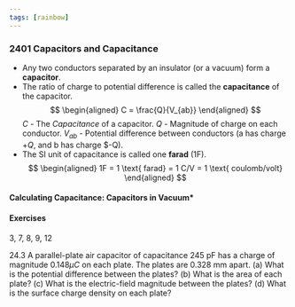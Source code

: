 ```yaml
---
tags: [rainbow]
---
```


### 2401 Capacitors and Capacitance

+ Any two conductors separated by an insulator (or a vacuum) form a **capacitor**.
+ The ratio of charge to potential difference is called the **capacitance** of the capacitor.
$$
\begin{aligned}
C = \frac{Q}{V_{ab}}
\end{aligned}
$$
$C$ - The _Capacitance_ of a capacitor.
$Q$ - Magnitude of charge on each conductor.
$V_{ab}$ - Potential difference between conductors (a has charge $+Q$, and b has charge $-Q).
+ The SI unit of capacitance is called one **farad** (1F).
$$
\begin{aligned}
1F = 1 \text{ farad} = 1 C/V = 1 \text{ coulomb/volt}
\end{aligned}
$$

#### Calculating Capacitance: Capacitors in Vacuum*



#### Exercises
3, 7, 8, 9, 12

24.3 A parallel-plate air capacitor of capacitance 245 pF has a charge of magnitude $0.148 \mu C$ on each plate. The plates are 0.328 mm apart. (a) What is the potential difference between the plates? (b) What is the area of each plate? (c) What is the electric-field magnitude between the plates? (d) What is the surface charge density on each plate?
